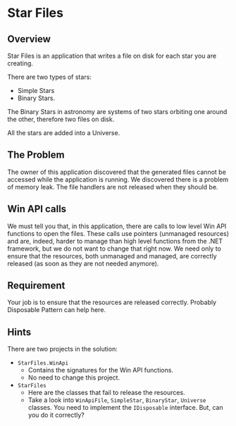 # Star Files

## Overview
Star Files is an application that writes a file on disk for each star you are creating.

There are two types of stars:

- Simple Stars
- Binary Stars.

The Binary Stars in astronomy are systems of two stars orbiting one around the other, therefore two files on disk.

All the stars are added into a Universe.

## The Problem
The owner of this application discovered that the generated files cannot be accessed while the application is running. We discovered there is a problem of memory leak. The file handlers are not released when they should be.

## Win API calls

We must tell you that, in this application, there are calls to low level Win API functions to open the files. These calls use pointers (unmanaged resources) and are, indeed, harder to manage than high level functions from the .NET framework, but we do not want to change that right now. We need only to ensure that the resources, both unmanaged and managed, are correctly released (as soon as they are not needed anymore).

## Requirement

Your job is to ensure that the resources are released correctly. Probably Disposable Pattern can help here.

## Hints
There are two projects in the solution:
- `StarFiles.WinApi`
  - Contains the signatures for the Win API functions.
  - No need to change this project.
- `StarFiles`
  - Here are the classes that fail to release the resources.
  - Take a look into `WinApiFile`, `SimpleStar`, `BinaryStar`, `Universe` classes. You need to implement the `IDisposable` interface. But, can you do it correctly?
